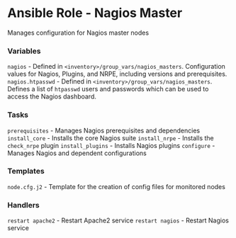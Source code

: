 # Ansible Role - Nagios Master

Manages configuration for Nagios master nodes

### Variables

`nagios` - Defined in `<inventory>/group_vars/nagios_masters`. Configuration values for Nagios, Plugins, and NRPE, including versions and prerequisites.
`nagios.htpasswd` - Defined in `<inventory>/group_vars/nagios_masters`. Defines a list of `htpasswd` users and passwords which can be used to access the Nagios dashboard.

### Tasks

`prerequisites` - Manages Nagios prerequisites and dependencies
`install_core` - Installs the core Nagios suite
`install_nrpe` - Installs the `check_nrpe` plugin
`install_plugins` - Installs Nagios plugins
`configure` - Manages Nagios and dependent configurations

### Templates

`node.cfg.j2` - Template for the creation of config files for monitored nodes

### Handlers

`restart apache2` - Restart Apache2 service
`restart nagios` - Restart Nagios service
